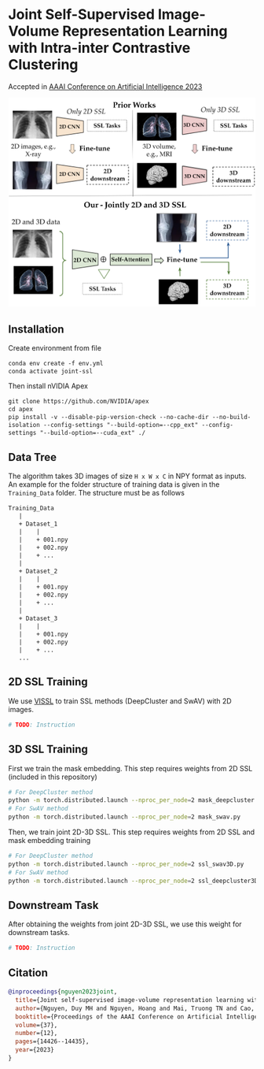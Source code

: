 # Joint Self-Supervised Image-Volume Representation Learning with Intra-inter Contrastive Clustering

Accepted in [AAAI Conference on Artificial Intelligence 2023](https://ojs.aaai.org/index.php/AAAI/article/view/26687)

![Overview](./figures/Overview.png)

## Installation

Create environment from file
```
conda env create -f env.yml
conda activate joint-ssl
```
Then install nVIDIA Apex
```
git clone https://github.com/NVIDIA/apex
cd apex
pip install -v --disable-pip-version-check --no-cache-dir --no-build-isolation --config-settings "--build-option=--cpp_ext" --config-settings "--build-option=--cuda_ext" ./
```

## Data Tree
The algorithm takes 3D images of size `H x W x C` in NPY format as inputs. An example for the folder structure of training data is given in the `Training_Data` folder. The structure must be as follows
```
Training_Data
   |
   + Dataset_1
   |    |
   |    + 001.npy
   |    + 002.npy
   |    + ...
   |
   + Dataset_2
   |    |
   |    + 001.npy
   |    + 002.npy
   |    + ...
   |
   + Dataset_3
   |    |
   |    + 001.npy
   |    + 002.npy
   |    + ...
   ...
```

## 2D SSL Training
We use [VISSL](https://github.com/facebookresearch/vissl) to train SSL methods (DeepCluster and SwAV) with 2D images.
```bash
# TODO: Instruction
```

## 3D SSL Training
First we train the mask embedding. This step requires weights from 2D SSL (included in this repository)
```bash
# For DeepCluster method
python -m torch.distributed.launch --nproc_per_node=2 mask_deepcluster.py
# For SwAV method
python -m torch.distributed.launch --nproc_per_node=2 mask_swav.py
```

Then, we train joint 2D-3D SSL. This step requires weights from 2D SSL and mask embedding training
```bash
# For DeepCluster method
python -m torch.distributed.launch --nproc_per_node=2 ssl_swav3D.py
# For SwAV method
python -m torch.distributed.launch --nproc_per_node=2 ssl_deepcluster3D.py
```

## Downstream Task
After obtaining the weights from joint 2D-3D SSL, we use this weight for downstream tasks.
```bash
# TODO: Instruction
```

## Citation
```bib
@inproceedings{nguyen2023joint,
  title={Joint self-supervised image-volume representation learning with intra-inter contrastive clustering},
  author={Nguyen, Duy MH and Nguyen, Hoang and Mai, Truong TN and Cao, Tri and Nguyen, Binh T and Ho, Nhat and Swoboda, Paul and Albarqouni, Shadi and Xie, Pengtao and Sonntag, Daniel},
  booktitle={Proceedings of the AAAI Conference on Artificial Intelligence},
  volume={37},
  number={12},
  pages={14426--14435},
  year={2023}
}
```